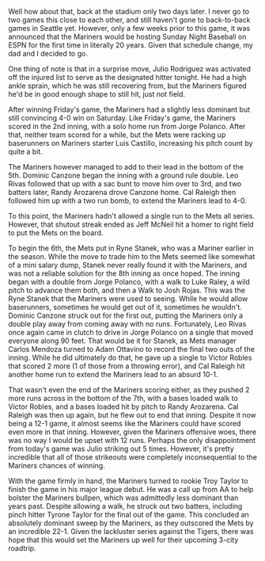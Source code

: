 Well how about that, back at the stadium only two days later. I
never go to two games this close to each other, and still haven't gone
to back-to-back games in Seattle yet. However, only a few weeks prior
to this game, it was announced that the Mariners would be hosting
Sunday Night Baseball on ESPN for the first time in literally 20
years. Given that schedule change, my dad and I decided to go.

One thing of note is that in a surprise move, Julio Rodriguez was
activated off the injured list to serve as the designated hitter
tonight. He had a high ankle sprain, which he was still recovering
from, but the Mariners figured he'd be in good enough shape to still
hit, just not field.

After winning Friday's game, the Mariners had a slightly less dominant
but still convincing 4-0 win on Saturday. Like Friday's game, the
Mariners scored in the 2nd inning, with a solo home run from Jorge
Polanco. After that, neither team scored for a while, but the Mets
were racking up baserunners on Mariners starter Luis Castillo,
increasing his pitch count by quite a bit.

The Mariners however managed to add to their lead in the bottom of the
5th. Dominic Canzone began the inning with a ground rule double. Leo
Rivas followed that up with a sac bunt to move him over to 3rd, and
two batters later, Randy Arozarena drove Canzone home. Cal Raleigh
then followed him up with a two run bomb, to extend the Mariners lead
to 4-0.

To this point, the Mariners hadn't allowed a single run to the Mets
all series. However, that shutout streak ended as Jeff McNeil hit a
homer to right field to put the Mets on the board.

To begin the 6th, the Mets put in Ryne Stanek, who was a Mariner
earlier in the season. While the move to trade him to the Mets seemed
like somewhat of a mini salary dump, Stanek never really found it with
the Mariners, and was not a reliable solution for the 8th inning as
once hoped. The inning began with a double from Jorge Polanco, with a
walk to Luke Raley, a wild pitch to advance them both, and then a Walk
to Josh Rojas. This was the Ryne Stanek that the Mariners were used to
seeing. While he would allow baserunners, sometimes he would get out
of it, sometimes he wouldn't. Dominic Canzone struck out for the first
out, putting the Mariners only a double play away from coming away
with no runs. Fortunately, Leo Rivas once again came in clutch to
drive in Jorge Polanco on a single that moved everyone along 90 feet.
That would be it for Stanek, as Mets manager Carlos Mendoza turned to
Adam Ottavino to record the final two outs of the inning. While he did
ultimately do that, he gave up a single to Victor Robles that scored 2
more (1 of those from a throwing error), and Cal Raleigh hit another
home run to extend the Mariners lead to an absurd 10-1.

That wasn't even the end of the Mariners scoring either, as they
pushed 2 more runs across in the bottom of the 7th, with a bases
loaded walk to Victor Robles, and a bases loaded hit by pitch to Randy
Arozarena. Cal Raleigh was then up again, but he flew out to end that
inning. Despite it now being a 12-1 game, it almost seems like the
Mariners could have scored even more in that inning. However, given
the Mariners offensive woes, there was no way I would be upset with 12
runs. Perhaps the only disappointment from today's game was Julio
striking out 5 times. However, it's pretty incredible that all of
those strikeouts were completely inconsequential to the Mariners
chances of winning.

With the game firmly in hand, the Mariners turned to rookie Troy
Taylor to finish the game in his major league debut. He was a call up
from AA to help bolster the Mariners bullpen, which was admittedly
less dominant than years past. Despite allowing a walk, he struck out
two batters, including pinch hitter Tyrone Taylor for the final out of
the game. This concluded an absolutely dominant sweep by the Mariners,
as they outscored the Mets by an incredible 22-1. Given the lackluster
series against the Tigers, there was hope that this would set the
Mariners up well for their upcoming 3-city roadtrip.
